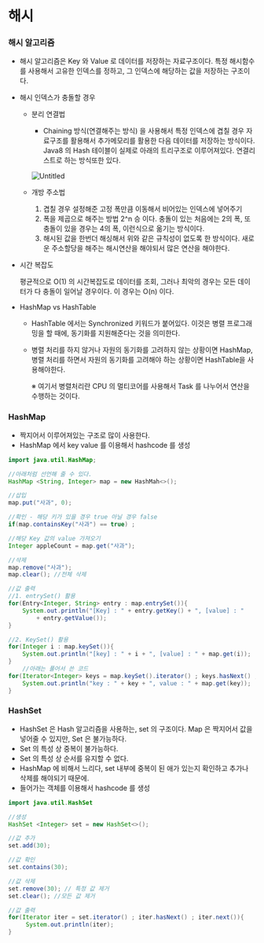# 해시

### 해시 알고리즘

- 해시 알고리즘은 Key 와 Value 로 데이터를 저장하는 자료구조이다. 특정 해시함수를 사용해서 고유한 인덱스를 정하고, 그 인덱스에 해당하는 값을 저장하는 구조이다.
- 해시 인덱스가 충돌할 경우
    - 분리 연결법
        - Chaining 방식(연결해주는 방식) 을 사용해서 특정 인덱스에 겹칠 경우 자료구조를 활용해서 추가메모리를 활용한 다음 데이터를 저장하는 방식이다. Java8 의 Hash 테이블이 실제로 아래의 트리구조로 이루어져있다. 연결리스트로 하는 방식또한 있다.
        
        ![Untitled](https://user-images.githubusercontent.com/59462895/139786402-a5a2c898-d4fe-42f3-b868-82d89f7186a2.png)

        
    - 개방 주소법
        1. 겹칠 경우 설정해준 고정 폭만큼 이동해서 비어있는 인덱스에 넣어주기
        2. 폭을 제곱으로 해주는 방법 2^n 승 이다. 충돌이 있는 처음에는 2의 폭, 또 충돌이 있을 경우는 4의 폭, 이런식으로 옮기는 방식이다.
        3. 해시된 값을 한번더 해싱해서 위와 같은 규칙성이 없도록 한 방식이다. 새로운 주소할당을 해주는 해시연산을 해야되서 많은 연산을 해야한다.
- 시간 복잡도
    
    평균적으로 O(1) 의 시간복잡도로 데이터를 조회, 그러나 최악의 경우는 모든 데이터가 다 충돌이 일어날 경우이다. 이 경우는 O(n) 이다. 
    
- HashMap vs HashTable
    - HashTable 에서는 Synchronized 키워드가 붙어있다. 이것은 병렬 프로그래밍을 할 때에, 동기화를 지원해준다는 것을 의미한다.
    - 병렬 처리를 하지 않거나 자원의 동기화를 고려하지 않는 상황이면 HashMap, 병렬 처리를 하면서 자원의 동기화를 고려해야 하는 상황이면 HashTable을 사용해야한다.
        
        ※ 여기서 병렬처리란 CPU 의 멀티코어를 사용해서 Task 를 나누어서 연산을 수행하는 것이다. 
        

### HashMap

- 짝지어서 이루어져있는 구조로 많이 사용한다.
- HashMap 에서 key value 를 이용해서 hashcode 를 생성

```java
import java.util.HashMap;

//아래처럼 선언해 줄 수 있다.
HashMap <String, Integer> map = new HashMah<>();

//삽입
map.put("사과", 0);

//확인 - 해당 키가 있을 경우 true 아닐 경우 false
if(map.containsKey("사과") == true) ;

//해당 Key 값의 value 가져오기
Integer appleCount = map.get("사과");

//삭제
map.remove("사과");
map.clear(); //전체 삭제

//값 출력
//1. entrySet() 활용
for(Entry<Integer, String> entry : map.entrySet()){
	System.out.println("[Key] : " + entry.getKey() + ", [value] : " 
		+ entry.getValue());
}

//2. KeySet() 활용
for(Integer i : map.keySet()){
	System.out.println("[key] : " + i + ", [value] : " + map.get(i));
}
	//아래는 풀어서 쓴 코드
for(Iterator<Integer> keys = map.keySet().iterator() ; keys.hasNext() ; keys.next()){
	System.out.println("key : " + key + ", value : " + map.get(key));
}
```

### HashSet

- HashSet 은 Hash 알고리즘을 사용하는, set 의 구조이다. Map 은 짝지어서 값을 넣어줄 수 있지만, Set 은 불가능하다.
- Set 의 특성 상 중복이 불가능하다.
- Set 의 특성 상 순서를 유지할 수 없다.
- HashMap 에 비해서 느리다, set 내부에 중복이 된 애가 있는지 확인하고 추가나 삭제를 해야되기 때문에.
- 들어가는 객체를 이용해서 hashcode 를 생성

```java
import java.util.HashSet

//생성
HashSet <Integer> set = new HashSet<>();

//값 추가
set.add(30);

//값 확인
set.contains(30);

//값 삭제
set.remove(30); // 특정 값 제거
set.clear(); //모든 값 제거

//값 출력
for(Iterator iter = set.iterator() ; iter.hasNext() ; iter.next()){
	 System.out.println(iter);
}
```